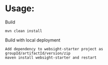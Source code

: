 # Usage:

Build
```
mvn clean install
```

Build with local deployment
```
Add dependency to websight-starter project as groupId/artifactId/version/zip
maven install websight-starter and restart 
```